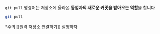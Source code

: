 `git pull` 명령어는 저장소에 올라온 **동업자의 새로운 커밋을 받아오는 역할**을 합니다

```Bash
git pull
```

*주의 [[원격 저장소 연결하기]] 실행하자